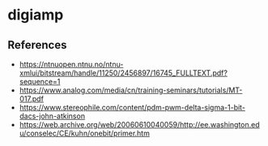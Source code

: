 # digiamp

## References

* https://ntnuopen.ntnu.no/ntnu-xmlui/bitstream/handle/11250/2456897/16745_FULLTEXT.pdf?sequence=1
* https://www.analog.com/media/cn/training-seminars/tutorials/MT-017.pdf
* https://www.stereophile.com/content/pdm-pwm-delta-sigma-1-bit-dacs-john-atkinson
* https://web.archive.org/web/20060610040059/http://ee.washington.edu/conselec/CE/kuhn/onebit/primer.htm
